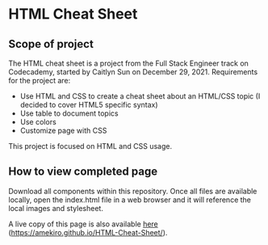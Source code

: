 # HTML Cheat Sheet

## Scope of project
The HTML cheat sheet is a project from the Full Stack Engineer track on Codecademy, started by Caitlyn Sun on December 29, 2021. Requirements for the project are:

- Use HTML and CSS to create a cheat sheet about an HTML/CSS topic (I decided to cover HTML5 specific syntax)
- Use table to document topics
- Use colors
- Customize page with CSS

This project is focused on HTML and CSS usage.

## How to view completed page
Download all components within this repository. Once all files are available locally, open the index.html file in a web browser and it will reference the local images and stylesheet.

A live copy of this page is also available [here](https://amekiro.github.io/HTML-Cheat-Sheet/) (https://amekiro.github.io/HTML-Cheat-Sheet/).